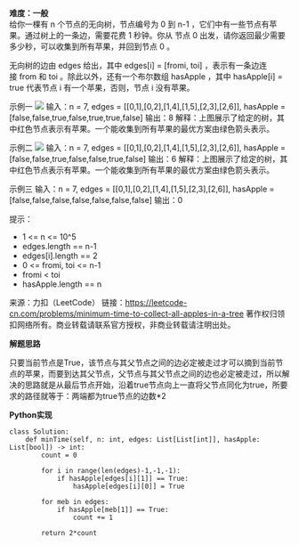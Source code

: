 **难度：一般**  
给你一棵有 n 个节点的无向树，节点编号为 0 到 n-1 ，它们中有一些节点有苹果。通过树上的一条边，需要花费 1 秒钟。你从 节点 0 出发，请你返回最少需要多少秒，可以收集到所有苹果，并回到节点 0 。

无向树的边由 edges 给出，其中 edges[i] = [fromi, toi] ，表示有一条边连接 from 和 toi 。除此以外，还有一个布尔数组 hasApple ，其中 hasApple[i] = true 代表节点 i 有一个苹果，否则，节点 i 没有苹果。

示例一
![](https://assets.leetcode-cn.com/aliyun-lc-upload/uploads/2020/05/10/min_time_collect_apple_1.png)
输入：n = 7, edges = [[0,1],[0,2],[1,4],[1,5],[2,3],[2,6]], hasApple = [false,false,true,false,true,true,false]
输出：8 
解释：上图展示了给定的树，其中红色节点表示有苹果。一个能收集到所有苹果的最优方案由绿色箭头表示。


示例二
![](https://assets.leetcode-cn.com/aliyun-lc-upload/uploads/2020/05/10/min_time_collect_apple_2.png)
输入：n = 7, edges = [[0,1],[0,2],[1,4],[1,5],[2,3],[2,6]], hasApple = [false,false,true,false,false,true,false]
输出：6
解释：上图展示了给定的树，其中红色节点表示有苹果。一个能收集到所有苹果的最优方案由绿色箭头表示。

示例三
输入：n = 7, edges = [[0,1],[0,2],[1,4],[1,5],[2,3],[2,6]], hasApple = [false,false,false,false,false,false,false]
输出：0

提示：

- 1 <= n <= 10^5
- edges.length == n-1
- edges[i].length == 2
- 0 <= fromi, toi <= n-1
- fromi < toi
- hasApple.length == n


来源：力扣（LeetCode）
链接：https://leetcode-cn.com/problems/minimum-time-to-collect-all-apples-in-a-tree
著作权归领扣网络所有。商业转载请联系官方授权，非商业转载请注明出处。

**解题思路**  

只要当前节点是True，该节点与其父节点之间的边必定被走过才可以摘到当前节点的苹果，而要到达其父节点，父节点与其父节点之间的边也必定被走过，所以解决的思路就是从最后节点开始，沿着true节点向上一直将父节点同化为true，所要求的路径就等于：两端都为true节点的边数*2

**Python实现**  
```
class Solution:
    def minTime(self, n: int, edges: List[List[int]], hasApple: List[bool]) -> int: 
        count = 0

        for i in range(len(edges)-1,-1,-1):
            if hasApple[edges[i][1]] == True:
                hasApple[edges[i][0]] = True

        for meb in edges:
            if hasApple[meb[1]] == True:
                count += 1

        return 2*count
```